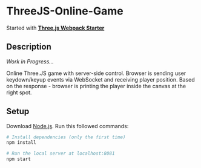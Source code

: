 # ThreeJS-Online-Game

Started with [<b>Three.js Webpack Starter</b>](https://github.com/designcourse/threejs-webpack-starter)

## Description
<i>Work in Progress...</i>

Online Three.JS game with server-side control. Browser is sending user keydown/keyup events via WebSocket and receiving player position. Based on the response - browser is printing the player inside the canvas at the right spot.

## Setup
Download [Node.js](https://nodejs.org/en/download/).
Run this followed commands:

``` bash
# Install dependencies (only the first time)
npm install

# Run the local server at localhost:8081
npm start

```
